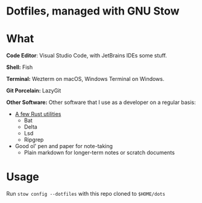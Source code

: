 # Dotfiles, managed with GNU Stow 

# What
**Code Editor**: Visual Studio Code, with JetBrains IDEs some stuff.
 
**Shell:** Fish

**Terminal:** Wezterm on macOS, Windows Terminal on Windows.

**Git Porcelain:** LazyGit

**Other Software:**
Other software that I use as a developer on a regular basis:
- [A few Rust utilities](https://gist.github.com/sts10/daadbc2f403bdffad1b6d33aff016c0a)
    - Bat
    - Delta
    - Lsd
    - Ripgrep
- Good ol' pen and paper for note-taking
    - Plain markdown for longer-term notes or scratch documents

# Usage
Run `stow config --dotfiles` with this repo cloned to `$HOME/dots`

